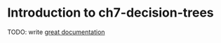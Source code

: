 # Introduction to ch7-decision-trees

TODO: write [great documentation](http://jacobian.org/writing/great-documentation/what-to-write/)
